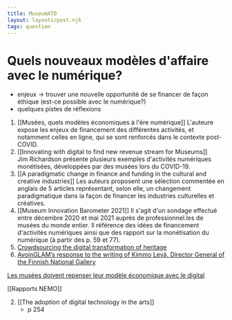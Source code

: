 ```yaml
---
title: MuseumXTD
layout: layouts/post.njk
tags: question
---
```

# Quels nouveaux modèles d'affaire avec le numérique?


- enjeux -> trouver une nouvelle opportunité de se financer de façon éthique (est-ce possible avec le numérique?)
- quelques pistes de réflexions

1. [[Musées, quels modèles économiques à l'ère numérique]]
   L'auteure expose les enjeux de financement des différentes activités, et notamment celles en ligne, qui se sont renforcés dans le contexte post-COVID.
2. [[Innovating with digital to find new revenue stream for Museums]]    
   Jim Richardson présente plusieurs exemples d'activités numériques monétisées, développées par des musées lors du COVID-19.    
3. [[A paradigmatic change in finance and funding in the cultural and creative industries]]
   Les auteurs proposent une sélection commentée en anglais de 5 articles représentant, selon elle, un changement paradigmatique dans la façon de financer les industries culturelles et créatives. 
4. [[Museum Innovation Barometer 2021]]
   Il s'agit d'un sondage effectué entre décembre 2020 et mai 2021 auprès de professionnel.les de musées du monde entier. Il référence des idées de financement d'activités numériques ainsi que des rapport sur la monétisation du numérique (à partir des p. 59 et 77). 
5. [Crowdsourcing the digital transformation of heritage](https://repub.eur.nl/pub/133477)
6. [AvoinGLAM’s response to the writing of Kimmo Levä, Director General of the Finnish National Gallery](https://medium.com/open-glam/avoinglams-response-to-the-writing-of-kimmo-lev%C3%A4-director-general-of-the-finnish-national-gallery-960869a51c45)


[Les musées doivent repenser leur modèle économique avec le digital](https://www.tom.travel/2018/01/23/les-musees-doivent-repenser-leur-modele-economique-avec-le-digital/)



[[Rapports NEMO]]

2. [[The adoption of digital technology in the arts]]
	- p 254
